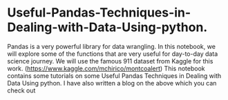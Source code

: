 # Useful-Pandas-Techniques-in-Dealing-with-Data-Using-python.
Pandas is a very powerful library for data wrangling. In this notebook, we will explore some of the functions that are very useful for day-to-day data science journey. We will use the famous 911 dataset from Kaggle for this work. (https://www.kaggle.com/mchirico/montcoalert)
This notebook contains some tutorials on some Useful Pandas Techniques in Dealing with Data Using python. I have also written a blog on the above which you can check out
